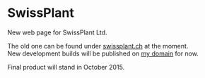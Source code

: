# SwissPlant
New web page for SwissPlant Ltd.

The old one can be found under [swissplant.ch](http://swissplant.ch) at the moment.  
New development builds will be published on [my domain](http://robinloeffel.ch/swissplant) for now.

Final product will stand in October 2015.